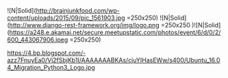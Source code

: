 




![N|Solid](http://brainjunkfood.com/wp-content/uploads/2015/09/pic_1561903.jpg =250x250)
![N|Solid](http://www.django-rest-framework.org/img/logo.png =250x250 )![N|Solid](https://a248.e.akamai.net/secure.meetupstatic.com/photos/event/6/d/0/2/600_443067906.jpeg =250x250)

https://4.bp.blogspot.com/-azz7FnuyEa0/Vj2fSbjKb1I/AAAAAAABKAs/cjuYIHasEWw/s400/Ubuntu_16.04_Migration_Python3_Logo.jpg
